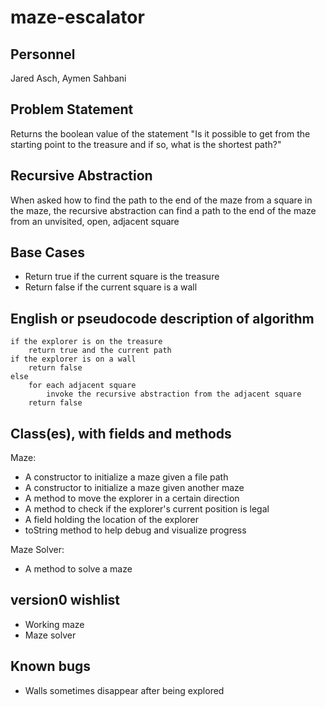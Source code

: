 # maze-escalator

## Personnel

Jared Asch, Aymen Sahbani

## Problem Statement

Returns the boolean value of the statement "Is it possible to get from the starting point to the treasure and if so, what is the shortest path?"

## Recursive Abstraction

When asked how to find the path to the end of the maze from a square in the maze, the recursive abstraction can find a path to the end of the maze from an unvisited, open, adjacent square

## Base Cases

* Return true if the current square is the treasure
* Return false if the current square is a wall

## English or pseudocode description of algorithm

```
if the explorer is on the treasure
    return true and the current path
if the explorer is on a wall
    return false
else
    for each adjacent square
        invoke the recursive abstraction from the adjacent square
    return false
```

## Class(es), with fields and methods

Maze:
* A constructor to initialize a maze given a file path
* A constructor to initialize a maze given another maze
* A method to move the explorer in a certain direction
* A method to check if the explorer's current position is legal
* A field holding the location of the explorer
* toString method to help debug and visualize progress
 
Maze Solver:
* A method to solve a maze

## version0 wishlist

* Working maze
* Maze solver

## Known bugs

* Walls sometimes disappear after being explored

